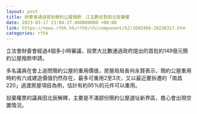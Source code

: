 ```yaml
---
layout: post
title: 財委會通過首批簡約公屋撥款　江玉歡反對田北辰棄權
date: 2023-03-17 23:04:27.000000000 +08:00
link: https://news.rthk.hk/rthk/ch/component/k2/1692466-20230317.htm
categories: rthk
---
```


立法會財委會經過4個多小時審議，投票大比數通過政府提出的首批約149億元簡約公屋撥款申請。

多名議員在會上追問簡約公屋的重用價值，房屋局局長何永賢表示，簡約公屋重用時約有六成建造價值仍然存在，最多可重用2至3次，又以最近要拆遷的「南昌220」過渡房屋項目為例，估計有約95%的元件可以重用。

投棄權票的議員田北辰解釋，主要是不滿部份簡約公屋選址新界區，擔心會出現空置情況。
